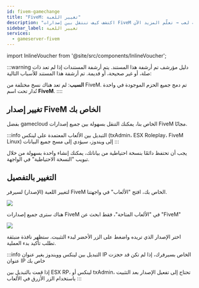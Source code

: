```yaml
---
id: fivem-gamechange
title: "FiveM: تغيير اللعبة"
description: "اكتشف كيف تنتقل بين إصدارات FiveM بسهولة وتدير إعداد سيرفرك لأفضل تجربة لعب → تعلّم المزيد الآن"
sidebar_label: تغيير اللعبة
services:
  - gameserver-fivem
---
```


import InlineVoucher from '@site/src/components/InlineVoucher';



:::warning دليل مؤرشف
تم أرشفة هذا المستند. يتم أرشفة المستندات إذا لم تعد ذات صلة، أو غير صحيحة، أو قديمة. تم أرشفة هذا المستند للأسباب التالية:

**السبب**: لم تعد هناك نسخ مختلفة من FiveM. تم دمج جميع الحزم الموجودة في واحدة تُدار تحت اسم **FiveM**.
::::



<InlineVoucher />

## تغيير إصدار FiveM الخاص بك
بفضل gamecloud الخاص بنا، يمكنك التنقل بسهولة بين جميع إصدارات FiveM مجانًا.

:::info
التبديل بين الألعاب المعتمدة على لينكس (txAdmin، ESX Roleplay، FiveM Linux) إلى ويندوز، سيؤدي إلى مسح جميع البيانات
:::

يجب أن تحتفظ دائمًا بنسخة احتياطية من بياناتك، يمكنك إنشاء واحدة بسهولة من خلال تبويب "النسخة الاحتياطية" في الواجهة.

## التغيير بالتفصيل
لتغيير اللعبة (الإصدار) لسيرفر FiveM الخاص بك، افتح "الألعاب" في واجهتنا.

![](https://screensaver01.zap-hosting.com/index.php/s/n82YtN2DEkAeNpq/preview)

هناك سترى جميع إصدارات FiveM في "الألعاب المتاحة"، فقط ابحث عن "FiveM"

![](https://screensaver01.zap-hosting.com/index.php/s/drTykzYs2527b7D/preview)

اختر الإصدار الذي تريده واضغط على الزر الأخضر لبدء التثبيت. ستظهر نافذة منبثقة تطلب تأكيد بدء العملية.

:::info
التبديل بين لينكس وويندوز يغير عنوان IP الخاص بسيرفرك، إذا لم تكن قد حجزت عنوان IP خاص بك


إذا قمت بالتبديل بين ESX RP، لينكس أو txAdmin، تحتاج إلى تفعيل الإصدار بعد التثبيت باستخدام الزر الأزرق في الألعاب
:::

<InlineVoucher />
